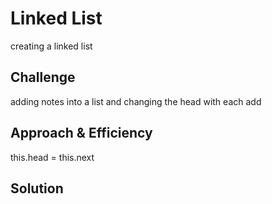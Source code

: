 # Linked List
creating a linked list

## Challenge
adding notes into a list and changing the head with each add

## Approach & Efficiency
this.head = this.next

## Solution
[](linkedlistlinkedlist.png)